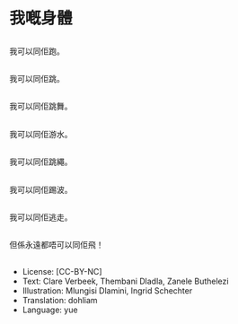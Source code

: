 # 我嘅身體

##
我可以同佢跑。

##
我可以同佢跳。

##
我可以同佢跳舞。

##
我可以同佢游水。

##
我可以同佢跳繩。

##
我可以同佢踢波。

##
我可以同佢逃走。

##
但係永遠都唔可以同佢飛！

##
* License: [CC-BY-NC]
* Text: Clare Verbeek, Thembani Dladla, Zanele Buthelezi
* Illustration: Mlungisi Dlamini, Ingrid Schechter
* Translation: dohliam
* Language: yue
